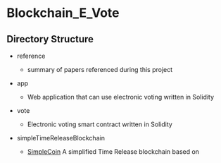 # Blockchain_E_Vote

## Directory Structure

* reference
    - summary of papers referenced during this project

* app
    - Web application that can use electronic voting written in Solidity

* vote
    - Electronic voting smart contract written in Solidity

* simpleTimeReleaseBlockchain
    - [SimpleCoin](https://github.com/cosme12/SimpleCoin) A simplified Time Release blockchain based on

